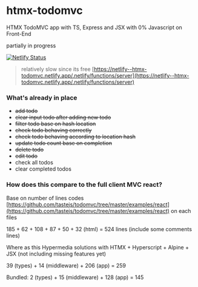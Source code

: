# htmx-todomvc
HTMX TodoMVC app with TS, Express and JSX with 0% Javascript on Front-End

partially in progress

[![Netlify Status](https://api.netlify.com/api/v1/badges/a381d940-be89-4d4a-b36d-8152fd5eac10/deploy-status)](https://app.netlify.com/sites/htmx-todomvc/deploys)
> relatively slow since its free [https://netlify--htmx-todomvc.netlify.app/.netlify/functions/server](https://netlify--htmx-todomvc.netlify.app/.netlify/functions/server)

### What's already in place
- ~~add todo~~
- ~~clear input todo after adding new todo~~
- ~~filter todo base on hash location~~
- ~~check todo behaving correctly~~
- ~~check todo behaving according to location hash~~
- ~~update todo count base on completion~~
- ~~delete todo~~
- ~~edit todo~~
- check all todos
- clear completed todos

### How does this compare to the full client MVC react?

Base on number of lines codes [https://github.com/tastejs/todomvc/tree/master/examples/react](https://github.com/tastejs/todomvc/tree/master/examples/react) on each files

185 + 62 + 108 + 87 + 50 + 32 (html) = 524 lines (include some comments lines)

Where as this Hypermedia solutions with HTMX + Hyperscript + Alpine + JSX (not including missing features yet)

39 (types) + 14 (middleware) + 206 (app) = 259

Bundled:
2 (types) + 15 (middleware) + 128 (app) = 145



